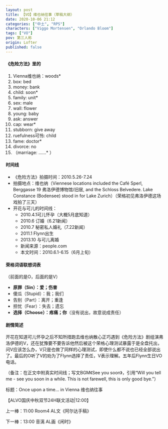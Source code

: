 ```yaml
---
layout: post
title: 【VO】维也纳往事（草稿大纲）
date: 2020-10-06 21:12
categories: ["中土", "RPS"]
characters: ["Viggo Mortensen", "Orlando Bloom"]
tags: ["VO"]
pov: 第三人称
origin: Lofter
published: false
---
```


#### 《危险方法》里的

1. Vienna维也纳：woods*
2. box: bed
3. money: bank
4. child: soon*
5. family: unit*
6. sex: male
7. wall: flower
8. young: baby
9. ask: answer
10. cap: wear*
11. stubborn: give away
12. ruefulness可怜: child
13. fame: doctor*
14. divorce: no
15. （marriage: ……* ）

#### 时间线

- 《危险方法》拍摄时间：2010.5.26-7.24
- 拍摄地点：维也纳（Viennese locations included the Café Sperl, Berggasse 19 弗洛伊德博物馆/旧居, and the Schloss Belvedere. Lake Constance (Bodensee) stood in for Lake Zurich）（荣格初见弗洛伊德这场戏拍了三天）
- 开花与可儿的时间线：
    - 2010.4.1可儿怀孕（大概5月底知道）
    - 2010.6 订婚（6.21新闻）
    - 2010.7 秘密私人婚礼（7.22新闻）
    - 2011.1 Flynn出生
    - 2013.10 与可儿离婚
  - 新闻来源：people.com
  - 本文时间：2010.6.1-6.15（6月上旬）

#### 荣格词语联想词表
（前面的是O，后面的是V）

- **原罪（Sin）：爱；伤害**
- 傻瓜（Stupid）：我；我们
- 告别（Part）：离开；重逢
- 担忧（Fear）：失去；遗忘
- **选择（Choose）：疼痛；你**（没有说出，故意说成责任）

#### 剧情简述

开花在知道可儿怀孕之后不知所措跑去维也纳散心正巧遇到《危险方法》剧组演弗洛伊德的V，还在犹豫要不要告诉他然后被这个荣格心理测试暴露于是全盘托出，问V应该怎么办，V只是也做了同样的心理测试，即使什么都不说也已经全部说出了。最后的O听了V的劝为了Flynn选择了责任，V表示理解。五年后Flynn生日VO电话。

（备注：在正文中附真实时间线；写文BGM《See you soon》，引用“Will you tell me - see you soon in a while. This is not farewell, this is only good bye.”）

标题：Once upon a time... in Vienna 维也纳往事

【ALVO国庆中秋双节24H联文活动|12:00】

上一棒：11:00 Room4 AL文《阿尔达手稿》

下一棒：13:00 音漓 AL画《闲时》

